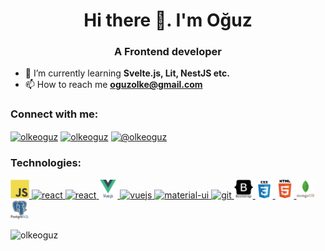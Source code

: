<h1 align="center">Hi there 👋. I'm Oğuz</h1>
<h3 align="center">A Frontend developer</h3>

- 🌱 I’m currently learning **Svelte.js, Lit, NestJS etc.**
- 📫 How to reach me **oguzolke@gmail.com**

<h3 align="left">Connect with me:</h3>
<p align="left">
<a href="https://www.linkedin.com/in/oguzolke/" target="blank"><img align="center" src="https://velanovascular.com/wp-content/uploads/2020/06/LinkedIn.png" alt="olkeoguz" height="30" width="30" /></a>
<a href="https://www.instagram.com/olkeoguz/" target="blank"><img align="center" src="https://upload.wikimedia.org/wikipedia/commons/thumb/e/e7/Instagram_logo_2016.svg/1200px-Instagram_logo_2016.svg.png" alt="olkeoguz" height="30" width="30" /></a>
<a href="https://twitter.com/olkeoguz" target="blank"><img align="center" src="https://cdn.jsdelivr.net/npm/simple-icons@3.0.1/icons/twitter.svg" alt="@olkeoguz" height="30" width="40" /></a>

<h3 align="left">Technologies:</h3>
<p align="left"> 

<a href="https://developer.mozilla.org/en-US/docs/Web/JavaScript" target="_blank"> <img src="https://raw.githubusercontent.com/devicons/devicon/master/icons/javascript/javascript-original.svg" alt="javascript" width="30" height="30"/> </a> 
<a href="https://reactjs.org/" target="_blank"> <img src="https://upload.wikimedia.org/wikipedia/commons/thumb/4/47/React.svg/1200px-React.svg.png" alt="react" width="33" height="30"/> </a>
<a href="https://nextjs.org/" target="_blank"> <img src="https://upload.wikimedia.org/wikipedia/commons/thumb/8/8e/Nextjs-logo.svg/311px-Nextjs-logo.svg.png" alt="react" width="33" height="30"/> </a> 
<a href="https://vuejs.org/" target="_blank"> <img src="https://raw.githubusercontent.com/devicons/devicon/master/icons/vuejs/vuejs-original-wordmark.svg" alt="vuejs" width="30" height="30"/> </a>
<a href="https://vuejs.org/" target="_blank"> <img src="https://upload.wikimedia.org/wikipedia/commons/d/d9/Node.js_logo.svg" alt="vuejs" width="30" height="30"/> </a>
<a href="https://material-ui.com/" target="_blank"> <img src="https://seeklogo.com/images/M/material-ui-logo-5BDCB9BA8F-seeklogo.com.png" alt="material-ui" width="26" height="26"/> </a>
<a href="https://git-scm.com/" target="_blank"> <img src="https://www.vectorlogo.zone/logos/git-scm/git-scm-icon.svg" alt="git" width="30" height="30"/> </a>
<a href="https://getbootstrap.com" target="_blank"> <img src="https://raw.githubusercontent.com/devicons/devicon/master/icons/bootstrap/bootstrap-plain-wordmark.svg" alt="bootstrap" width="30" height="30"/> </a>
<a href="https://www.w3schools.com/css/" target="_blank"> <img src="https://raw.githubusercontent.com/devicons/devicon/master/icons/css3/css3-original-wordmark.svg" alt="css3" width="28" height="28"/> </a> 
<a href="https://www.w3.org/html/" target="_blank"> <img src="https://raw.githubusercontent.com/devicons/devicon/master/icons/html5/html5-original-wordmark.svg" alt="html5" width="30" height="30"/> </a> 
<a href="https://www.mongodb.com/" target="_blank"> <img src="https://raw.githubusercontent.com/devicons/devicon/master/icons/mongodb/mongodb-original-wordmark.svg" alt="mongodb" width="30" height="30"/> </a>
<a href="https://www.postgresql.org" target="_blank"> <img src="https://raw.githubusercontent.com/devicons/devicon/master/icons/postgresql/postgresql-original-wordmark.svg" alt="postgresql" width="30" height="30"/> </a>

<p><img align="left" src="https://github-readme-stats.vercel.app/api/top-langs?username=olkeoguz&show_icons=true&theme=radical&locale=en&layout=compact" alt="olkeoguz" /></p>
